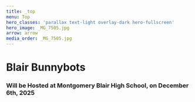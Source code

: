 ```yaml
---
title: _top
menu: Top
hero_classes: 'parallax text-light overlay-dark hero-fullscreen'
hero_image: _MG_7505.jpg
arrow: arrow
media_order: _MG_7505.jpg
---
```


# **Blair Bunnybots**

### Will be Hosted at Montgomery Blair High School, on December 6th, 2025
